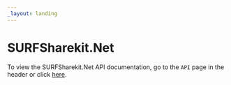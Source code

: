 ```yaml
---
_layout: landing
---
```


# SURFSharekit.Net

To view the SURFSharekit.Net API documentation, go to the `API` page in the header or click [here](dest/api/SURFSharekit.Net.html).